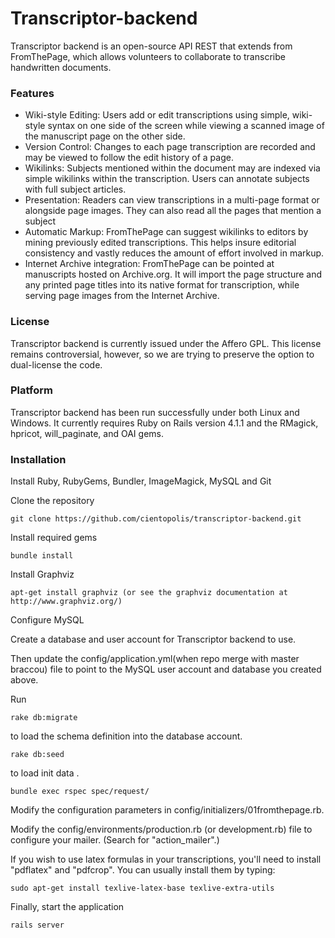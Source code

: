 # Transcriptor-backend
Transcriptor backend is an open-source API REST  that extends from FromThePage, which allows volunteers to collaborate to transcribe handwritten documents.


### Features

- Wiki-style Editing: Users add or edit transcriptions using simple, wiki-style syntax on one side of the screen while viewing a scanned image of the manuscript page on the other side.
- Version Control: Changes to each page transcription are recorded and may be viewed to follow the edit history of a page.
- Wikilinks: Subjects mentioned within the document may are indexed via simple wikilinks within the transcription. Users can annotate subjects with full subject articles.
- Presentation: Readers can view transcriptions in a multi-page format or alongside page images. They can also read all the pages that mention a subject
- Automatic Markup: FromThePage can suggest wikilinks to editors by mining previously edited transcriptions. This helps insure editorial consistency and vastly reduces the amount of effort involved in markup.
- Internet Archive integration: FromThePage can be pointed at manuscripts hosted on Archive.org. It will import the page structure and any printed page titles into its native format for transcription, while serving page images from the Internet Archive.

### License

Transcriptor backend is currently issued under the Affero GPL. This license remains controversial, however, so we are trying to preserve the option to dual-license the code.

### Platform

Transcriptor backend has been run successfully under both Linux and Windows. It currently requires Ruby on Rails version 4.1.1 and the RMagick, hpricot, will_paginate, and OAI gems.

### Installation

Install Ruby, RubyGems, Bundler, ImageMagick, MySQL and Git

Clone the repository

    git clone https://github.com/cientopolis/transcriptor-backend.git

Install required gems

    bundle install

Install Graphviz

    apt-get install graphviz (or see the graphviz documentation at http://www.graphviz.org/)

Configure MySQL

Create a database and user account for Transcriptor backend to use.

Then update the config/application.yml(when repo merge with master braccou) file to point to the MySQL user account and database you created above.

Run

    rake db:migrate

to load the schema definition into the database account.
    
    rake db:seed

to load init data .


    bundle exec rspec spec/request/

Modify the configuration parameters in config/initializers/01fromthepage.rb.

Modify the config/environments/production.rb (or development.rb) file to configure your mailer.  (Search for "action_mailer".)

If you wish to use latex formulas in your transcriptions, you'll need to install "pdflatex" and "pdfcrop".
You can usually install them by typing:

    sudo apt-get install texlive-latex-base texlive-extra-utils


Finally, start the application
        
    rails server
